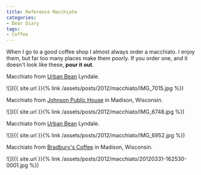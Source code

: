 ```yaml
---
title: Reference Macchiato
categories:
- Dear Diary
tags:
- Coffee
---
```


When I go to a good coffee shop I almost always order a macchiato. I enjoy them, but far too many places make them poorly. If you order one, and it doesn't look like these, **pour it out**.

Macchiato from [Urban Bean](http://urbanbeancoffee.com/) Lyndale.

![]({{ site.url }}{% link /assets/posts/2012/macchiato/IMG_7015.jpg %})

Macchiato from [Johnson Public House](https://www.facebook.com/johnsonpublichouse) in Madison, Wisconsin.

![]({{ site.url }}{% link /assets/posts/2012/macchiato/IMG_6748.jpg %})

Macchiato from [Urban Bean](http://urbanbeancoffee.com/) Lyndale.

![]({{ site.url }}{% link /assets/posts/2012/macchiato/IMG_6952.jpg %})

Macchiato from [Bradbury's Coffee](http://www.bradburyscoffee.com/) in Madison, Wisconsin.

![]({{ site.url }}{% link /assets/posts/2012/macchiato/20120331-162530-0001.jpg %})
